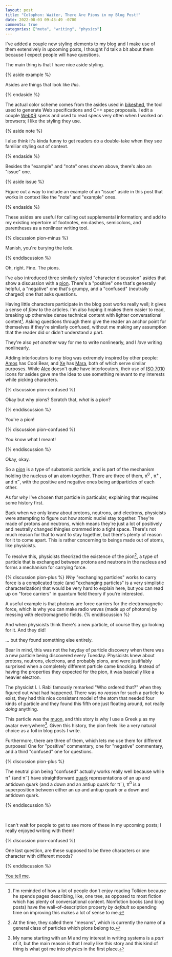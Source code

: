 ```yaml
---
layout: post
title: "Colophon: Waiter, There Are Pions in my Blog Post!"
date: 2022-08-03 09:43:49 -0700
comments: true
categories: ["meta", "writing", "physics"]
---
```



I've added a couple new styling elements to my blog and I make use of them extensively in upcoming posts, I thought I'd talk a bit about them because I expect people will have questions.

The main thing is that I have nice aside styling.

{% aside example %}

Asides are things that look like _this_.

{% endaside %}

The actual color scheme comes from the asides used in [bikeshed], the tool used to generate Web specifications and C++ spec proposals. I edit a couple [WebXR](https://immersive-web.github.io/webxr/) specs and used to read specs very often when I worked on browsers; I like the styling they use.

{% aside note %}

I also think it's kinda funny to get readers do a double-take when they see familiar styling out of context.

{% endaside %}

Besides the "example" and "note" ones shown above, there's also an "issue" one.

{% aside issue %}

Figure out a way to include an example of an "issue" aside in this post that works in context like the "note" and "example" ones.

{% endaside %}

These asides are useful for calling out supplemental information; and add to my existing repertoire of footnotes, em dashes, semicolons, and parentheses as a nonlinear writing tool.

{% discussion pion-minus %}

Manish, you're burying the lede.

{% enddiscussion %}

Oh, right. Fine. The pions.

I've also introduced three similarly styled "character discussion" asides that show a discussion with a [pion]. There's a "positive" one that's generally helpful, a "negative" one that's grumpy, and a "confused" (neutrally charged) one that asks questions.

Having little characters participate in the blog post works really well; it gives a sense of _flow_ to the articles. I'm also hoping it makes them easier to read, breaking up otherwise dense technical content with lighter conversational content[^5]. Asking questions through them give the reader an anchor point for themselves if they're similarly confused, without me making any assumption that the reader did or didn't understand a part.

They're also _yet another_ way for me to write nonlinearly, and I _love_ writing nonlinearly.

Adding interlocutors to my blog was extremely inspired by other people: [Amos] has Cool Bear, and [Xe] has [Mara][xe-mara], both of which serve similar purposes. While [Alex] doesn't quite have interlocutors, their use of [ISO 7010] icons for asides gave me the idea to use something relevant to my interests while picking characters.

{% discussion pion-confused %}

Okay but why pions? Scratch that, _what_ is a pion?

{% enddiscussion %}

You're a pion!

{% discussion pion-confused %}

You know what I meant!

{% enddiscussion %}

Okay, okay.

So a [pion] is a type of subatomic particle, and is part of the mechanism holding the nucleus of an atom together. There are three of them, π<sup>0</sup> , π<sup>+</sup> , and π<sup>−</sup>, with the positive and negative ones being antiparticles of each other.

As for _why_ I've chosen that particle in particular, explaining that requires some history first.

Back when we only knew about protons, neutrons, and electrons, physicists were attempting to figure out how atomic nuclei stay together. They're made of protons and neutrons, which means they're just a lot of positively and neutrally changed thingies crammed into a tight space. There's not much reason for that to want to stay together, but there's plenty of reason for it to come apart. This is rather concerning to beings made out of atoms, like physicists.

To resolve this, physicists theorized the existence of the pion[^1], a type of particle that is exchanged between protons and neutrons in the nucleus and forms a mechanism for carrying force.

{% discussion pion-plus %}
_Why_ "exchanging particles" works to carry force is a complicated topic (and "exchanging particles" is a very simplistic characterization) that would be very hard to explain here, but you can read up on "force carriers" in quantum field theory if you're interested.

A useful example is that photons are force carriers for the electromagnetic force, which is why you can make radio waves (made up of photons) by messing with electromagnetic fields.
{% enddiscussion %}


And when physicists think there's a new particle, of course they go looking for it. And they did!


... but they found something else entirely.

Bear in mind, this was not the heyday of particle discovery when there was a new particle being discovered every Tuesday. Physicists knew about protons, neutrons, electrons, and probably pions, and were justifiably surprised when a completely different particle came knocking. Instead of having the properties they expected for the pion, it was basically like a heavier electron.

The physicist I. I. Rabi famously remarked "Who ordered that?" when they figured out what had happened. There was no _reason_ for such a particle to exist, they had this nice consistent model of the atom that needed four kinds of particle and they found this fifth one just floating around, not really _doing_ anything.

This particle was the [muon], and this story is why I use a Greek μ as my avatar everywhere[^2]. Given this history, the pion feels like a very natural choice as a foil in blog posts I write.

Furthermore, there are three of them, which lets me use them for different purposes! One for "positive" commentary, one for "negative" commentary, and a third "confused" one for questions.

{% discussion pion-plus %}

The neutral pion being "confused" actually works really well because while π<sup>+</sup> (and π<sup>−</sup>) have straightforward [quark] representations of an up and antidown quark (and a down and an antiup quark for π<sup>−</sup>), π<sup>0</sup> is a superposition between either an up and antiup quark or a down and antidown quark.

 [quark]: https://en.wikipedia.org/wiki/Quark
{% enddiscussion %}



<br>


I can't wait for people to get to see more of these in my upcoming posts; I really enjoyed writing with them!

{% discussion pion-confused %}

One last question, are these supposed to be three characters or one character with different moods?

{% enddiscussion %}

[You tell me][one-electron].


 [bikeshed]: https://tabatkins.github.io/bikeshed/
 [pion]: https://en.wikipedia.org/wiki/Pion
 [muon]: https://en.wikipedia.org/wiki/Muon
 [Amos]: https://fasterthanli.me/articles
 [Alex]: https://myrrlyn.net/blog
 [Xe]: https://xeiaso.net/blog/
 [xe-mara]: https://xeiaso.net/blog/how-mara-works-2020-09-30
 [ISO 7010]: https://en.wikipedia.org/wiki/ISO_7010
 [one-electron]: https://en.wikipedia.org/wiki/One-electron_universe
 [^1]: At the time, they called them "mesons", which is currently the name of a general class of particles which pions belong to.
 [^2]: My name starting with an M and my interest in writing systems is a _part_ of it, but the main reason is that I really like this story and this kind of thing is what got me into physics in the first place.
 [^5]: I'm reminded of how a lot of people don't enjoy reading Tolkien because he spends pages describing, like, one tree, as opposed to most fiction which has plenty of conversational content. Nonfiction books (and blog posts) have the wall-of-description property _by default_ so spending time on improving this makes a lot of sense to me.